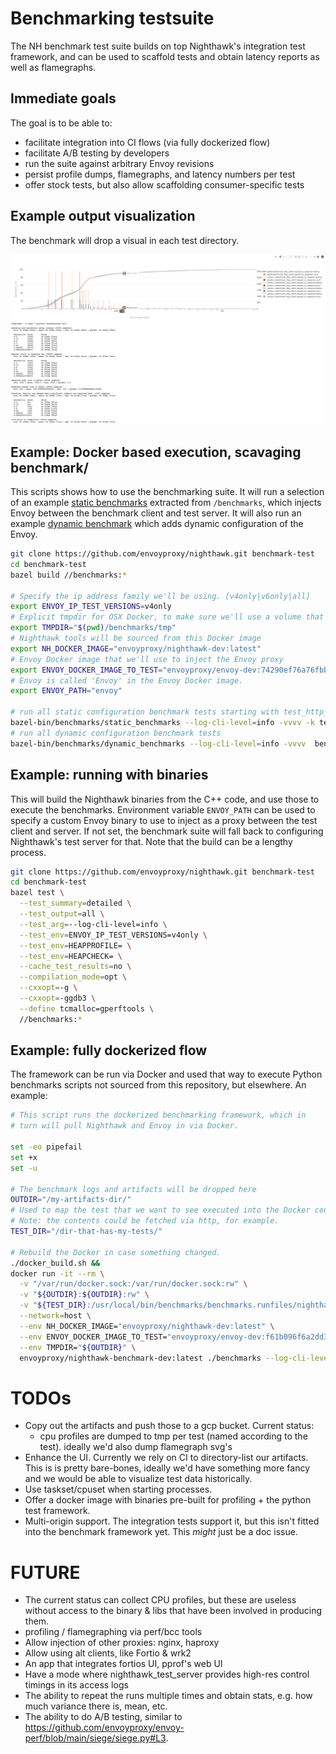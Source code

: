 # Benchmarking testsuite

The NH benchmark test suite builds on top Nighthawk's integration test framework, and
can be used to scaffold tests and obtain latency reports as well as flamegraphs.

## Immediate goals

The goal is to be able to:

- facilitate integration into CI flows (via fully dockerized flow)
- facilitate A/B testing by developers
- run the suite against arbitrary Envoy revisions
- persist profile dumps, flamegraphs, and latency numbers per test
- offer stock tests, but also allow scaffolding consumer-specific tests

## Example output visualization

The benchmark will drop a visual in each test directory.

![Example visualization](benchmark-visual-example.png)

## Example: Docker based execution, scavaging benchmark/

This scripts shows how to use the benchmarking suite.
It will run a selection of an example [static benchmarks](test/test_discovery.py)
extracted from `/benchmarks`, which injects Envoy between the benchmark client and test server.
It will also run an example [dynamic
benchmark](dynamic_test/test_cds_churn_with_traffic.py) which adds dynamic
configuration of the Envoy.

```bash
git clone https://github.com/envoyproxy/nighthawk.git benchmark-test
cd benchmark-test
bazel build //benchmarks:*

# Specify the ip address family we'll be using. [v4only|v6only|all]
export ENVOY_IP_TEST_VERSIONS=v4only
# Explicit tmpdir for OSX Docker, to make sure we'll use a volume that works when
export TMPDIR="$(pwd)/benchmarks/tmp"
# Nighthawk tools will be sourced from this Docker image
export NH_DOCKER_IMAGE="envoyproxy/nighthawk-dev:latest"
# Envoy Docker image that we'll use to inject the Envoy proxy
export ENVOY_DOCKER_IMAGE_TO_TEST="envoyproxy/envoy-dev:74290ef76a76fbbf50f072dc33438791f93f68c7"
# Envoy is called 'Envoy' in the Envoy Docker image.
export ENVOY_PATH="envoy"

# run all static configuration benchmark tests starting with test_http_h1_small in benchmarks/
bazel-bin/benchmarks/static_benchmarks --log-cli-level=info -vvvv -k test_http_h1_small benchmarks/test/
# run all dynamic configuration benchmark tests
bazel-bin/benchmarks/dynamic_benchmarks --log-cli-level=info -vvvv  benchmarks/dynamic_test/
```

## Example: running with binaries

This will build the Nighthawk binaries from the C++ code, and use those to
execute the benchmarks. Environment variable `ENVOY_PATH` can be used to
specify a custom Envoy binary to use to inject as a proxy between the test
client and server. If not set, the benchmark suite will fall back to configuring
Nighthawk's test server for that. Note that the build can be a lengthy process.

```bash
git clone https://github.com/envoyproxy/nighthawk.git benchmark-test
cd benchmark-test
bazel test \
  --test_summary=detailed \
  --test_output=all \
  --test_arg=--log-cli-level=info \
  --test_env=ENVOY_IP_TEST_VERSIONS=v4only \
  --test_env=HEAPPROFILE= \
  --test_env=HEAPCHECK= \
  --cache_test_results=no \
  --compilation_mode=opt \
  --cxxopt=-g \
  --cxxopt=-ggdb3 \
  --define tcmalloc=gperftools \
  //benchmarks:*
```

## Example: fully dockerized flow

The framework can be run via Docker and used that way to execute
Python benchmarks scripts not sourced from this repository, but
elsewhere. An example:

```bash
# This script runs the dockerized benchmarking framework, which in
# turn will pull Nighthawk and Envoy in via Docker.

set -eo pipefail
set +x
set -u

# The benchmark logs and artifacts will be dropped here
OUTDIR="/my-artifacts-dir/"
# Used to map the test that we want to see executed into the Docker container
# Note: the contents could be fetched via http, for example.
TEST_DIR="/dir-that-has-my-tests/"

# Rebuild the Docker in case something changed.
./docker_build.sh &&
docker run -it --rm \
  -v "/var/run/docker.sock:/var/run/docker.sock:rw" \
  -v "${OUTDIR}:${OUTDIR}:rw" \
  -v "${TEST_DIR}:/usr/local/bin/benchmarks/benchmarks.runfiles/nighthawk/benchmarks/external_tests/" \
  --network=host \
  --env NH_DOCKER_IMAGE="envoyproxy/nighthawk-dev:latest" \
  --env ENVOY_DOCKER_IMAGE_TO_TEST="envoyproxy/envoy-dev:f61b096f6a2dd3a9c74b9a9369a6ea398dbe1f0f" \
  --env TMPDIR="${OUTDIR}" \
  envoyproxy/nighthawk-benchmark-dev:latest ./benchmarks --log-cli-level=info -vvvv
```

# TODOs

- Copy out the artifacts and push those to a gcp bucket. Current status:
  - cpu profiles are dumped to tmp per test (named according to the test). ideally we'd
    also dump flamegraph svg's
- Enhance the UI. Currently we rely on CI to directory-list our artifacts. This is
  is pretty bare-bones, ideally we'd have something more fancy and we would be able to
  visualize test data historically.
- Use taskset/cpuset when starting processes.
- Offer a docker image with binaries pre-built for profiling + the python test framework.
- Multi-origin support. The integration tests support it, but this isn't fitted into
  the benchmark framework yet. This _might_ just be a doc issue.

# FUTURE

- The current status can collect CPU profiles, but these are useless
  without access to the binary & libs that have been involved in producing them.
- profiling / flamegraphing via perf/bcc tools
- Allow injection of other proxies: nginx, haproxy
- Allow using alt clients, like Fortio & wrk2
- An app that integrates fortios UI, pprof's web UI
- Have a mode where nighthawk_test_server provides high-res control timings in its
  access logs
- The ability to repeat the runs multiple times and obtain stats, e.g. how much variance there is, mean, etc.
- The ability to do A/B testing, similar to https://github.com/envoyproxy/envoy-perf/blob/main/siege/siege.py#L3.
